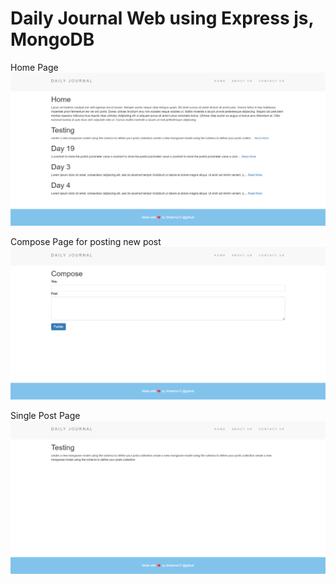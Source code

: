 # Daily Journal Web using Express js, MongoDB

Home Page
![Home Page](./images/home.png)

Compose Page for posting new post
![Compose Page](./images/compose.png)

Single Post Page
![Single Page](./images/single-page.png)
